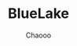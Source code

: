 ---
title: "BlueLake"
github: https://github.com/chaooo/hexo-theme-BlueLake
demo: https://chaoo.oschina.io/
author: Chaooo
ssg:
  - Hexo
cms:
  - No Cms
---